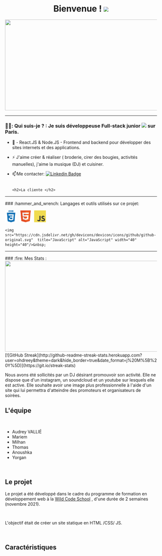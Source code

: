 <header><link rel="stylesheet" href="https://cdn.jsdelivr.net/gh/devicons/devicon@v2.14.0/devicon.min.css"></header>

<div align="center">
 <h1>
 Bienvenue ! 
 <img src="https://media.giphy.com/media/hvRJCLFzcasrR4ia7z/giphy.gif" width="30px"/>
</h1>
</div>

                                                                                                                                
                                                                                                                  
<div align="center">
  <img src="https://media.giphy.com/media/mUtfRO0EkV7fZyTs0G/giphy.gif" width="600" height="300"/>
</div>

<hr/>

### 👩‍💻: Qui suis-je ? : Je suis développeuse Full-stack junior <img src="https://media.giphy.com/media/WUlplcMpOCEmTGBtBW/giphy.gif" width="30"> sur Paris.
  
- :telescope: - React.JS & Node.JS - Frontend and backend pour développer des sites internets et des applications.

- :zap: J'aime créer & réaliser ( broderie, cirer des bougies, activités manuelles), j'aime la musique (DJ) et cuisiner.

- :mailbox:Me contacter: [![Linkedin Badge](https://img.shields.io/badge/-Audrey-blue?style=flat&logo=Linkedin&logoColor=white)](https://www.linkedin.com/in/audrey-valli%C3%A9-26a65118b/)
                                                                                    
                                                                                    <h2>La cliente </h2>
<hr/>
### :hammer_and_wrench: Langages et outils utilisés sur ce projet:
<div>
 
  <img src="https://github.com/devicons/devicon/blob/master/icons/css3/css3-plain-wordmark.svg"  title="CSS3" alt="CSS" width="40" height="40"/>&nbsp;
  <img src="https://github.com/devicons/devicon/blob/master/icons/html5/html5-original.svg" title="HTML5" alt="HTML" width="40" height="40"/>&nbsp;
  <img src="https://github.com/devicons/devicon/blob/master/icons/javascript/javascript-original.svg" title="JavaScript" alt="JavaScript" width="40" height="40"/>&nbsp;
 
    <img src="https://cdn.jsdelivr.net/gh/devicons/devicon/icons/github/github-original.svg"  title="JavaScript" alt="JavaScript" width="40" height="40"/>&nbsp;

</div>
<hr/>
### :fire: Mes Stats :
<img src="https://git.io/streak-stats" width="600" height="300"/>
[![GitHub Streak](http://github-readme-streak-stats.herokuapp.com?user=ohdreey&theme=dark&hide_border=true&date_format=j%20M%5B%20Y%5D)](https://git.io/streak-stats)


<p>Nous avons été sollicités par un DJ désirant promouvoir son activité. Elle ne dispose que d'un instagram, un soundcloud et un youtube sur lesquels elle est active. Elle souhaite avoir une image plus professionnelle à l'aide d'un site qui lui permettra d'atteindre des promoteurs et organisateurs de soirées.
 <br/>
<h2> L'équipe </h2>

<br/>
<ul>
    <li>Audrey VALLIÉ</li>
    <li>Mariem </li>
    <li>Milhan</li>
    <li>Thomas</li>
    <li>Anoushka</li>
    <li>Yorgan </li>
</ul>
 





<br/>
<h2> Le projet </h2>

<p>Le projet a été développé dans le cadre du programme de formation en développement web à la <a href="https://www.wildcodeschool.com/">Wild Code School</a> , d'une durée de 2 semaines (novembre 2021).</p>
</br>
<p>L'objectif était de créer un site statique en  HTML /CSS/ JS.</p>
</br>
<h2>Caractéristiques
